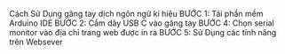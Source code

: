 Cách Sử Dụng găng tay dịch ngôn ngữ kí hiệu 
BƯỚC 1: Tải phần mềm Arduino IDE 
BƯỚC 2: Cắm dây USB C vào găng tay 
BƯỚC 4: Chọn serial monitor vào địa chỉ trang web được in ra 
BƯỚC 5: Sử Dụng các tính năng trên Websever
